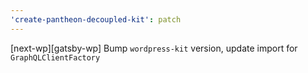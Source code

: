 ```yaml
---
'create-pantheon-decoupled-kit': patch
---
```


[next-wp][gatsby-wp] Bump `wordpress-kit` version, update import for
`GraphQLClientFactory`

